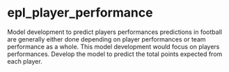# epl_player_performance
Model development to predict players performances
predictions in football are generally either done depending on player performances or team performance as a whole.
This model development would focus on players performances. Develop the model to predict the total points expected from each player.
